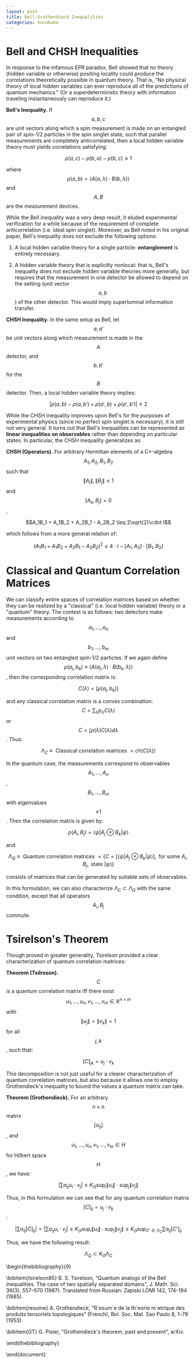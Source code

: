 ```yaml
---
layout: post
title: Bell-Grothendieck Inequalities
categories: kurobako
---
```


# Bell and CHSH Inequalities

In response to the infamous EPR paradox, Bell showed that no theory (hidden variable or otherwise) positing locality could produce the correlations theoretically possible in quantum theory. That is, "No physical theory of local hidden variables can ever reproduce all of the predictions of quantum mechanics." (Or a superdeterministic theory with information traveling instantaneously can reproduce it.)

**Bell's Inequality.** If $$a,b,c$$ are unit vectors along which a spin measurement is made on an entangled pair of spin-1/2 particles in the spin singlet state, such that parallel measurements are completely anticorrelated, then a local hidden variable theory must yields correlations satisfying:

$$\rho(a,c) - \rho(b,a) - \rho(b,c) \leq 1$$

where $$\rho(a,b) = \langle A(a,\lambda)\cdot B(b,\lambda)\rangle$$ and $$A, B$$ are the measurement devices. 

While the Bell inequality was a very deep result, it eluded experimental verification for a while because of the requirement of complete anticorrelation (i.e. ideal spin singlet). Moreover, as Bell noted in his original paper, Bell's inequality does not exclude the following options:

1) A local hidden variable theory for a single particle: **entanglement** is entirely necessary.

2) A hidden variable theory that is explicitly nonlocal: that is, Bell's inequality does not exclude hidden variable theories more generally, but requires that the measurement in one detector be allowed to depend on the setting (unit vector $$a,b$$) of the other detector. This would imply superluminal information transfer.

**CHSH Inequality.** In the same setup as Bell, let $$a,a'$$ be unit vectors along which measurement is made in the $$A$$ detector, and $$b,b'$$ for the $$B$$ detector. Then, a local hidden variable theory implies:

$$|\rho(a,b) - \rho(a,b') + \rho(a',b) + \rho(a',b')| \leq 2$$

While the CHSH inequality improves upon Bell's for the purposes of experimental physics (since no perfect spin singlet is necessary), it is still not very general. It turns out that Bell's inequalities can be represented as **linear inequalities on observables** rather than depending on particular states. In particular, the CHSH inequality generalizes as:

**CHSH (Operators).** For arbitrary Hermitian elements of a C*-algebra $$A_1,A_2,B_1,B_2$$ such that $$\|A_i\|,\|B_j\| \leq 1$$ and $$[A_k,B_j] = 0$$,

$$A_1B_1 + A_1B_2 + A_2B_1 - A_2B_2 \leq 2\sqrt{2}\cdot I$$

which follows from a more general relation of:

$$(A_1B_1+A_1B_2 + A_2B_1 - A_2B_2)^2 \leq 4\cdot I - [A_1,A_2]\cdot[B_1,B_2]$$

# Classical and Quantum Correlation Matrices

We can classify entire spaces of correlation matrices based on whether they can be realized by a "classical" (i.e. local hidden variable) theory or a "quantum" theory. The context is as follows: two detectors make measurements according to $$a_1, \dots, a_n$$ and $$b_1, \dots, b_m$$ unit vectors on two entangled spin-1/2 particles. If we again define $$\rho(a_j,b_k) \equiv \langle A(a_j,\lambda)\cdot B(b_k,\lambda)\rangle$$, then the corresponding correlation matrix is:

$$C(\lambda) = [\rho(a_j,b_k)]$$

and any classical correlation matrix is a convex combination: $$C = \sum_{\lambda} p_{\lambda} C(\lambda)$$ or $$C = \int \rho(\lambda) C(\lambda) d\lambda$$. Thus:

$$\Lambda_C \equiv \text{ Classical correlation matrices } = ch(C(\lambda))$$

In the quantum case, the measurements correspond to observables $$A_1, \dots, A_n$$, $$B_1, \dots, B_m$$ with eigenvalues $$\pm 1$$. Then the correlation matrix is given by:

$$\rho(A_i,B_j) = \langle \psi|A_j\otimes B_k|\psi\rangle$$

and

$$\Lambda_Q \equiv \text{ Quantum correlation matrices } = \left\{ C = [\langle \psi|A_j\otimes B_k|\psi\rangle], \text{ for some } A_i, B_j, \text{ state } |\psi\rangle\right\}$$

consists of matrices that can be generated by suitable sets of observables.

In this formulation, we can also characterize $\Lambda_C \subset \Lambda_Q$ with the same condition, except that all operators $$A_i, B_j$$ commute.

# Tsirelson's Theorem

Though proved in greater generality, Tsirelson provided a clear characterization of quantum correlation matrices:

**Theorem (Tsilreson).** $$C$$ is a quantum correlation matrix iff there exist $$u_1, \dots, u_n, v_1, \dots, v_m \in \mathbb{R}^{n+m}$$ with $$\|u_j\| = \|v_k\| = 1$$ for all $$j,k$$, such that:

$$[C]_{jk} = u_j \cdot v_k$$

This decomposition is not just useful for a clearer characterization of quantum correlation matrices, but also because it allows one to employ Grothendieck's inequality to bound the values a quantum matrix can take. 

**Theorem (Grothendieck).** For an arbitrary $$n\times n$$ matrix $$[\alpha_{ij}]$$, and $$u_1, \dots, u_n, v_1, \dots, v_m \in H$$ for Hilbert space $$H$$, we have:

$$\left| \sum \alpha_{ij} u_i \cdot v_j \right| \leq K_G \sup_i \|u_i\| \cdot \sup_j \|v_j\|$$ 

Thus, in this formulation we can see that for any quantum correlation matrix $$[C]_{ij} = u_j \cdot v_k$$:

$$\left| \sum \alpha_{ij}  [C]_{ij}\right|  =\left| \sum \alpha_{ij}  u_i \cdot v_j\right| \leq K_G \sup_i \|u_i\| \cdot \sup_j \|v_j\| \leq K_G \sup_{C' \in \Lambda_C} \sum \alpha_{ij} [C']_{ij}$$

Thus, we have the following result:

$$\Lambda_Q \subset K_G \Lambda_C$$

\begin{thebibliography}{9}

\bibitem{tsirelson85}
B. S. Tsirelson, “Quantum analogs of the Bell inequalities. The case of two spatially separated domains”,
J. Math. Sci. 36(3), 557–570 (1987). Translated from Russian: Zapiski LOMI 142, 174-194 (1985).

\bibitem{resume}
A. Grothendieck, “R´esum´e de la th´eorie m´etrique des produits tensoriels topologiques” (French), Bol. Soc.
Mat. Sao Paulo 8, 1–79 (1953).

\bibitem{GT}
G. Pisier, "Grothendieck's theorem, past and present", arXiv.

\end{thebibliography}

\end{document}

